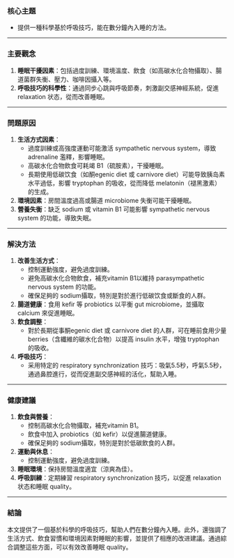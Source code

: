 ### 核心主題  
- 提供一種科學基於呼吸技巧，能在數分鐘內入睡的方法。  

---

### 主要觀念  
1. **睡眠干擾因素**：包括過度訓練、環境溫度、飲食（如高碳水化合物攝取）、腸道菌群失衡、壓力、咖啡因攝入等。  
2. **呼吸技巧的科學性**：通過同步心跳與呼吸節奏，刺激副交感神經系統，促進 relaxation 状态，從而改善睡眠。  

---

### 問題原因  
1. **生活方式因素**：  
   - 過度訓練或高強度運動可能激活 sympathetic nervous system，導致 adrenaline 濫釋，影響睡眠。  
   - 高碳水化合物飲食可耗竭 B1（硫胺素），干擾睡眠。  
   - 長期使用低碳饮食（如酮egenic diet 或 carnivore diet）可能导致胰岛素水平過低，影響 tryptophan 的吸收，從而降低 melatonin（褪黑激素）的生成。  
2. **環境因素**：房間溫度過高或腸道 microbiome 失衡可能干擾睡眠。  
3. **營養失衡**：缺乏 sodium 或 vitamin B1 可能影響 sympathetic nervous system 的功能，導致失眠。  

---

### 解決方法  
1. **改善生活方式**：  
   - 控制運動強度，避免過度訓練。  
   - 避免高碳水化合物飲食，補充vitamin B1以維持 parasympathetic nervous system 的功能。  
   - 確保足夠的 sodium攝取，特別是對於進行低碳饮食或斷食的人群。  
2. **腸道健康**：食用 kefir 等 probiotics 以平衡 gut microbiome，並攝取 calcium 來促進睡眠。  
3. **飲食調整**：  
   - 對於長期從事酮egenic diet 或 carnivore diet 的人群，可在睡前食用少量 berries（含纖維的碳水化合物）以提高 insulin 水平，增強 tryptophan 的吸收。  
4. **呼吸技巧**：  
   - 采用特定的 respiratory synchronization 技巧：吸氣5.5秒，呼氣5.5秒，通過鼻腔進行，從而促進副交感神經的活化，幫助入睡。  

---

### 健康建議  
1. **飲食與營養**：  
   - 控制高碳水化合物攝取，補充vitamin B1。  
   - 飲食中加入 probiotics（如 kefir）以促進腸道健康。  
   - 確保足夠的 sodium攝取，特別是對於低碳飲食的人群。  
2. **運動與休息**：  
   - 控制運動強度，避免過度訓練。  
3. **睡眠環境**：保持房間溫度適宜（涼爽為佳）。  
4. **呼吸訓練**：定期練習 respiratory synchronization 技巧，以促進 relaxation 状态和睡眠 quality。  

---

### 結論  
本文提供了一個基於科學的呼吸技巧，幫助人們在數分鐘內入睡。此外，還強調了生活方式、飲食習慣和環境因素對睡眠的影響，並提供了相應的改进建議。通過綜合調整這些方面，可以有效改善睡眠 quality。